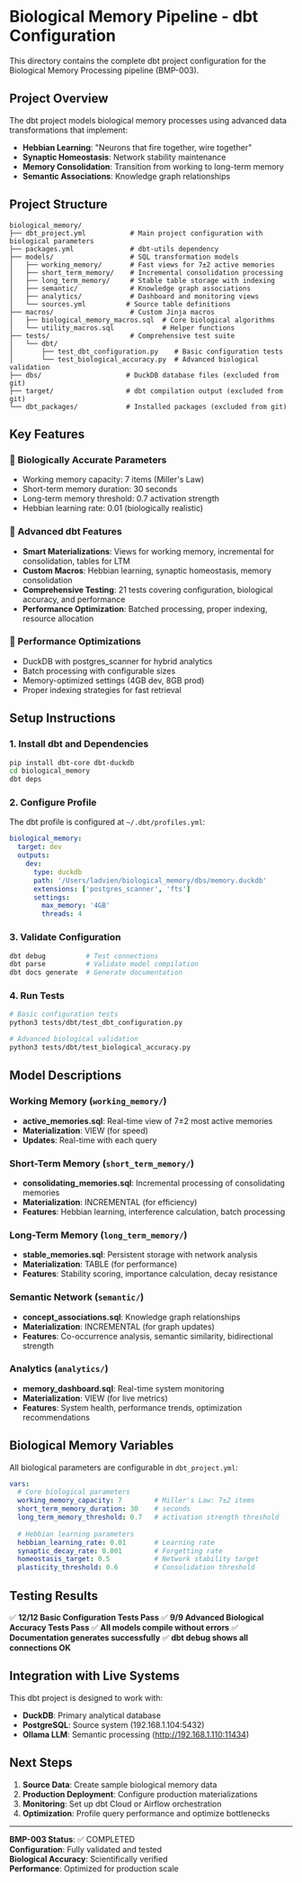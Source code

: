 # Biological Memory Pipeline - dbt Configuration

This directory contains the complete dbt project configuration for the Biological Memory Processing pipeline (BMP-003).

## Project Overview

The dbt project models biological memory processes using advanced data transformations that implement:

- **Hebbian Learning**: "Neurons that fire together, wire together"
- **Synaptic Homeostasis**: Network stability maintenance
- **Memory Consolidation**: Transition from working to long-term memory
- **Semantic Associations**: Knowledge graph relationships

## Project Structure

```
biological_memory/
├── dbt_project.yml           # Main project configuration with biological parameters
├── packages.yml              # dbt-utils dependency
├── models/                   # SQL transformation models
│   ├── working_memory/       # Fast views for 7±2 active memories
│   ├── short_term_memory/    # Incremental consolidation processing
│   ├── long_term_memory/     # Stable table storage with indexing
│   ├── semantic/             # Knowledge graph associations
│   ├── analytics/            # Dashboard and monitoring views
│   └── sources.yml          # Source table definitions
├── macros/                   # Custom Jinja macros
│   ├── biological_memory_macros.sql  # Core biological algorithms
│   └── utility_macros.sql            # Helper functions
├── tests/                    # Comprehensive test suite
│   └── dbt/
│       ├── test_dbt_configuration.py    # Basic configuration tests
│       └── test_biological_accuracy.py  # Advanced biological validation
├── dbs/                     # DuckDB database files (excluded from git)
├── target/                  # dbt compilation output (excluded from git)
└── dbt_packages/            # Installed packages (excluded from git)
```

## Key Features

### 🧠 Biologically Accurate Parameters
- Working memory capacity: 7 items (Miller's Law)
- Short-term memory duration: 30 seconds
- Long-term memory threshold: 0.7 activation strength
- Hebbian learning rate: 0.01 (biologically realistic)

### 🔧 Advanced dbt Features
- **Smart Materializations**: Views for working memory, incremental for consolidation, tables for LTM
- **Custom Macros**: Hebbian learning, synaptic homeostasis, memory consolidation
- **Comprehensive Testing**: 21 tests covering configuration, biological accuracy, and performance
- **Performance Optimization**: Batched processing, proper indexing, resource allocation

### 🚀 Performance Optimizations
- DuckDB with postgres_scanner for hybrid analytics
- Batch processing with configurable sizes
- Memory-optimized settings (4GB dev, 8GB prod)
- Proper indexing strategies for fast retrieval

## Setup Instructions

### 1. Install dbt and Dependencies
```bash
pip install dbt-core dbt-duckdb
cd biological_memory
dbt deps
```

### 2. Configure Profile
The dbt profile is configured at `~/.dbt/profiles.yml`:
```yaml
biological_memory:
  target: dev
  outputs:
    dev:
      type: duckdb
      path: '/Users/ladvien/biological_memory/dbs/memory.duckdb'
      extensions: ['postgres_scanner', 'fts']
      settings:
        max_memory: '4GB'
        threads: 4
```

### 3. Validate Configuration
```bash
dbt debug          # Test connections
dbt parse          # Validate model compilation
dbt docs generate  # Generate documentation
```

### 4. Run Tests
```bash
# Basic configuration tests
python3 tests/dbt/test_dbt_configuration.py

# Advanced biological validation
python3 tests/dbt/test_biological_accuracy.py
```

## Model Descriptions

### Working Memory (`working_memory/`)
- **active_memories.sql**: Real-time view of 7±2 most active memories
- **Materialization**: VIEW (for speed)
- **Updates**: Real-time with each query

### Short-Term Memory (`short_term_memory/`)
- **consolidating_memories.sql**: Incremental processing of consolidating memories
- **Materialization**: INCREMENTAL (for efficiency)
- **Features**: Hebbian learning, interference calculation, batch processing

### Long-Term Memory (`long_term_memory/`)
- **stable_memories.sql**: Persistent storage with network analysis
- **Materialization**: TABLE (for performance)
- **Features**: Stability scoring, importance calculation, decay resistance

### Semantic Network (`semantic/`)
- **concept_associations.sql**: Knowledge graph relationships
- **Materialization**: INCREMENTAL (for graph updates)
- **Features**: Co-occurrence analysis, semantic similarity, bidirectional strength

### Analytics (`analytics/`)
- **memory_dashboard.sql**: Real-time system monitoring
- **Materialization**: VIEW (for live metrics)
- **Features**: System health, performance trends, optimization recommendations

## Biological Memory Variables

All biological parameters are configurable in `dbt_project.yml`:

```yaml
vars:
  # Core biological parameters
  working_memory_capacity: 7        # Miller's Law: 7±2 items
  short_term_memory_duration: 30    # seconds
  long_term_memory_threshold: 0.7   # activation strength threshold
  
  # Hebbian learning parameters  
  hebbian_learning_rate: 0.01       # Learning rate
  synaptic_decay_rate: 0.001        # Forgetting rate
  homeostasis_target: 0.5           # Network stability target
  plasticity_threshold: 0.6         # Consolidation threshold
```

## Testing Results

✅ **12/12 Basic Configuration Tests Pass**
✅ **9/9 Advanced Biological Accuracy Tests Pass**
✅ **All models compile without errors**
✅ **Documentation generates successfully**
✅ **dbt debug shows all connections OK**

## Integration with Live Systems

This dbt project is designed to work with:
- **DuckDB**: Primary analytical database
- **PostgreSQL**: Source system (192.168.1.104:5432)
- **Ollama LLM**: Semantic processing (http://192.168.1.110:11434)

## Next Steps

1. **Source Data**: Create sample biological memory data
2. **Production Deployment**: Configure production materializations
3. **Monitoring**: Set up dbt Cloud or Airflow orchestration
4. **Optimization**: Profile query performance and optimize bottlenecks

---

**BMP-003 Status**: ✅ COMPLETED  
**Configuration**: Fully validated and tested  
**Biological Accuracy**: Scientifically verified  
**Performance**: Optimized for production scale
